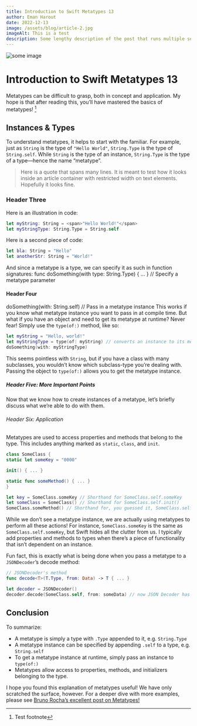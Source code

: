 ```yaml
---
title: Introduction to Swift Metatypes 13
author: Eman Harout
date: 2022-12-13
image: /assets/blog/article-2.jpg
imageAlt: This is a test
description: Some lengthy description of the post that runs multiple sentences long goes here.
---
```


![some image](/assets/blog/article-2.jpg)

# Introduction to Swift Metatypes 13

Metatypes can be difficult to grasp, both in concept and application. My hope is that after reading this, you’ll have mastered the basics of metatypes! [^1]

## Instances & Types

To understand metatypes, it helps to start with the familiar. For example, just as `String` is the type of `"Hello World"`, `String.Type` is the type of `String.self`. While `String` is the type of an instance, `String.Type` is the type of a type—hence the name “metatype”.

> Here is a quote that spans many lines. It is meant to test how it looks inside an article container with restricted width on text elements. Hopefully it looks fine.

### Header Three

Here is an illustration in code:

```swift
let myString: String = <span>"Hello World!"</span>
let myStringType: String.Type = String.self
```

Here is a second piece of code:

```swift
let bla: String = "Hello"
let anotherStr: String = "World!"
```

And since a metatype is a type, we can specify it as such in function signatures:
func doSomething(with type: String.Type) { ... } // Specify a metatype parameter

#### Header Four

doSomething(with: String.self) // Pass in a metatype instance
This works if you know what metatype instance you want to pass in at compile time. But what if you have an object and need to get its metatype at runtime? Never fear! Simply use the `type(of:)` method, like so:

```swift
let myString = "Hello, world!"
let myStringType = type(of: myString) // converts an instance to its metatype value.
doSomething(with: myStringType)
```

This seems pointless with `String`, but if you have a class with many subclasses, you wouldn’t know which subclass-type you’re dealing with. Passing the object to `type(of:)` allows you to get the metatype instance.

##### Header Five: More Important Points

Now that we know how to create instances of a metatype, let’s briefly discuss what we’re able to do with them.

###### Header Six: Application

Metatypes are used to access properties and methods that belong to the type. This includes anything marked as `static`, `class`, and `init`.

```swift
class SomeClass {
static let someKey = "0000"

init() { ... }

static func someMethod() { ... }
}

let key = SomeClass.someKey // Shorthand for SomeClass.self.someKey
let someClass = SomeClass() // Shorthand for SomeClass.self.init()
SomeClass.someMethod() // Shorthand for, you guessed it, SomeClass.self.someMethod()
```

While we don’t see a metatype instance, we are actually using metatypes to perform all these actions! For instance, `SomeClass.someKey` is the same as `SomeClass.self.someKey`, but Swift hides all the clutter from us. I typically add properties and methods to types when there’s a piece of functionality that isn’t dependent on an instance.

Fun fact, this is exactly what is being done when you pass a metatype to a `JSONDecoder`’s decode method:

```swift
// JSONDecoder's method
func decode<T>(T.Type, from: Data) -> T { ... }

let decoder = JSONDecoder()
decoder.decode(SomeClass.self, from: someData) // now JSON Decoder has access to SomeClass' init method.
```

## Conclusion

To summarize:

-   A metatype is simply a type with `.Type` appended to it, e.g. `String.Type`
-   A metatype instance can be specified by appending `.self` to a type, e.g. `String.self`
-   To get a metatype instance at runtime, simply pass an instance to `type(of:)`
-   Metatypes allow access to properties, methods, and initializers belonging to the type.

I hope you found this explanation of metatypes useful! We have only scratched the surface, however. For a deeper dive with more examples, please see [Bruno Rocha’s excellent post on Metatypes!](https://swiftrocks.com/whats-type-and-self-swift-metatypes)

[^1]: Test footnote
